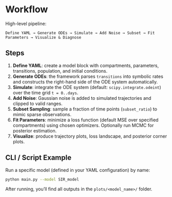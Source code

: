 # Workflow

High-level pipeline:

```
Define YAML → Generate ODEs → Simulate → Add Noise → Subset → Fit Parameters → Visualize & Diagnose
```

## Steps

1. **Define YAML**: create a model block with compartments, parameters, transitions, population, and initial conditions.
2. **Generate ODEs**: the framework parses `transitions` into symbolic rates and constructs the right-hand side of the ODE system automatically.
3. **Simulate**: integrate the ODE system (default: `scipy.integrate.odeint`) over the time grid `t = 0..days`.
4. **Add Noise**: Gaussian noise is added to simulated trajectories and clipped to valid ranges.
5. **Subset Sampling**: sample a fraction of time points (`subset_ratio`) to mimic sparse observations.
6. **Fit Parameters**: minimize a loss function (default MSE over specified compartments) using chosen optimizers. Optionally run MCMC for posterior estimation.
7. **Visualize**: produce trajectory plots, loss landscape, and posterior corner plots.

## CLI / Script Example

Run a specific model (defined in your YAML configuration) by name:

```bash
python main.py --model SIR_model
```

After running, you’ll find all outputs in the `plots/<model_name>/` folder.

